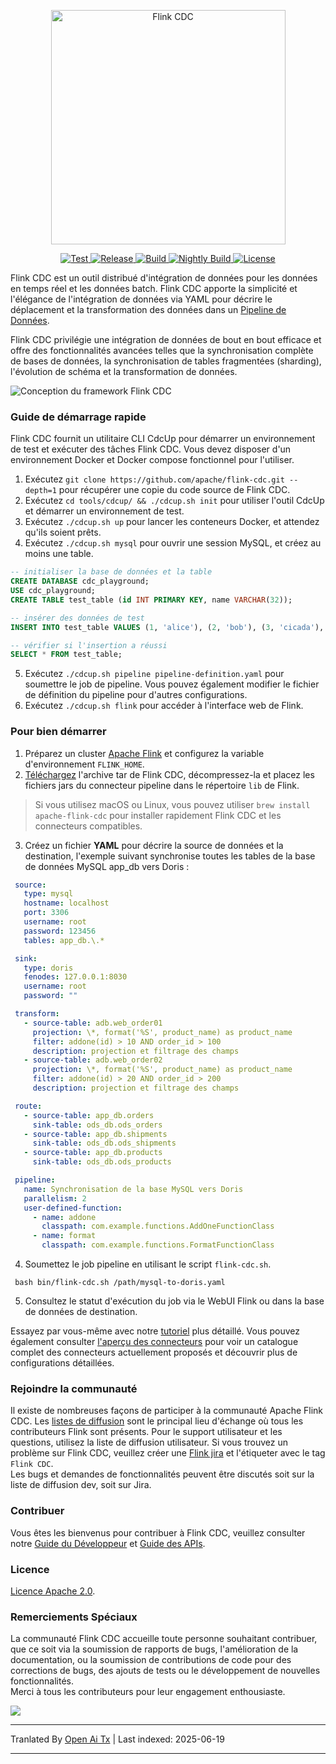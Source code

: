 <p align="center">
  <a href="https://nightlies.apache.org/flink/flink-cdc-docs-stable/"><img src="https://raw.githubusercontent.com/apache/flink-cdc/master/docs/static/fig/flinkcdc-logo.png" alt="Flink CDC" style="width: 375px;"></a>
</p>
<p align="center">
<a href="https://github.com/apache/flink-cdc/" target="_blank">
    <img src="https://img.shields.io/github/stars/apache/flink-cdc?style=social&label=Star&maxAge=2592000" alt="Test">
</a>
<a href="https://github.com/apache/flink-cdc/releases" target="_blank">
    <img src="https://img.shields.io/github/v/release/apache/flink-cdc?color=yellow" alt="Release">
</a>
<a href="https://github.com/apache/flink-cdc/actions/workflows/flink_cdc_ci.yml" target="_blank">
    <img src="https://img.shields.io/github/actions/workflow/status/apache/flink-cdc/flink_cdc_ci.yml?branch=master" alt="Build">
</a>
<a href="https://github.com/apache/flink-cdc/actions/workflows/flink_cdc_ci_nightly.yml" target="_blank">
    <img src="https://img.shields.io/github/actions/workflow/status/apache/flink-cdc/flink_cdc_ci_nightly.yml?branch=master&label=nightly" alt="Nightly Build">
</a>
<a href="https://github.com/apache/flink-cdc/tree/master/LICENSE" target="_blank">
    <img src="https://img.shields.io/static/v1?label=license&message=Apache License 2.0&color=white" alt="License">
</a>
</p>


Flink CDC est un outil distribué d'intégration de données pour les données en temps réel et les données batch. Flink CDC apporte la simplicité 
et l'élégance de l'intégration de données via YAML pour décrire le déplacement et la transformation des données dans un 
[Pipeline de Données](https://raw.githubusercontent.com/apache/flink-cdc/master/docs/content/docs/core-concept/data-pipeline.md).


Flink CDC privilégie une intégration de données de bout en bout efficace et offre des fonctionnalités avancées telles que 
la synchronisation complète de bases de données, la synchronisation de tables fragmentées (sharding), l'évolution de schéma et la transformation de données.

![Conception du framework Flink CDC](https://raw.githubusercontent.com/apache/flink-cdc/master/docs/static/fig/architecture.png)

### Guide de démarrage rapide

Flink CDC fournit un utilitaire CLI CdcUp pour démarrer un environnement de test et exécuter des tâches Flink CDC.
Vous devez disposer d'un environnement Docker et Docker compose fonctionnel pour l'utiliser.

1. Exécutez `git clone https://github.com/apache/flink-cdc.git --depth=1` pour récupérer une copie du code source de Flink CDC.
2. Exécutez `cd tools/cdcup/ && ./cdcup.sh init` pour utiliser l'outil CdcUp et démarrer un environnement de test.
3. Exécutez `./cdcup.sh up` pour lancer les conteneurs Docker, et attendez qu'ils soient prêts.
4. Exécutez `./cdcup.sh mysql` pour ouvrir une session MySQL, et créez au moins une table.

```sql
-- initialiser la base de données et la table
CREATE DATABASE cdc_playground;
USE cdc_playground;
CREATE TABLE test_table (id INT PRIMARY KEY, name VARCHAR(32));

-- insérer des données de test
INSERT INTO test_table VALUES (1, 'alice'), (2, 'bob'), (3, 'cicada'), (4, 'derrida');

-- vérifier si l'insertion a réussi
SELECT * FROM test_table;
```

5. Exécutez `./cdcup.sh pipeline pipeline-definition.yaml` pour soumettre le job de pipeline. Vous pouvez également modifier le fichier de définition du pipeline pour d'autres configurations.
6. Exécutez `./cdcup.sh flink` pour accéder à l'interface web de Flink.

### Pour bien démarrer

1. Préparez un cluster [Apache Flink](https://nightlies.apache.org/flink/flink-docs-master/docs/try-flink/local_installation/#starting-and-stopping-a-local-cluster) et configurez la variable d'environnement `FLINK_HOME`.
2. [Téléchargez](https://github.com/apache/flink-cdc/releases) l'archive tar de Flink CDC, décompressez-la et placez les fichiers jars du connecteur pipeline dans le répertoire `lib` de Flink.

> Si vous utilisez macOS ou Linux, vous pouvez utiliser `brew install apache-flink-cdc` pour installer rapidement Flink CDC et les connecteurs compatibles.

3. Créez un fichier **YAML** pour décrire la source de données et la destination, l'exemple suivant synchronise toutes les tables de la base de données MySQL app_db vers Doris :
  ```yaml
   source:
     type: mysql
     hostname: localhost
     port: 3306
     username: root
     password: 123456
     tables: app_db.\.*

   sink:
     type: doris
     fenodes: 127.0.0.1:8030
     username: root
     password: ""

   transform:
     - source-table: adb.web_order01
       projection: \*, format('%S', product_name) as product_name
       filter: addone(id) > 10 AND order_id > 100
       description: projection et filtrage des champs
     - source-table: adb.web_order02
       projection: \*, format('%S', product_name) as product_name
       filter: addone(id) > 20 AND order_id > 200
       description: projection et filtrage des champs

   route:
     - source-table: app_db.orders
       sink-table: ods_db.ods_orders
     - source-table: app_db.shipments
       sink-table: ods_db.ods_shipments
     - source-table: app_db.products
       sink-table: ods_db.ods_products

   pipeline:
     name: Synchronisation de la base MySQL vers Doris
     parallelism: 2
     user-defined-function:
       - name: addone
         classpath: com.example.functions.AddOneFunctionClass
       - name: format
         classpath: com.example.functions.FormatFunctionClass
  ```
4. Soumettez le job pipeline en utilisant le script `flink-cdc.sh`.
 ```shell
  bash bin/flink-cdc.sh /path/mysql-to-doris.yaml
 ```
5. Consultez le statut d'exécution du job via le WebUI Flink ou dans la base de données de destination.

Essayez par vous-même avec notre [tutoriel](https://raw.githubusercontent.com/apache/flink-cdc/master/docs/content/docs/get-started/quickstart/mysql-to-doris.md) plus détaillé. 
Vous pouvez également consulter [l'aperçu des connecteurs](https://raw.githubusercontent.com/apache/flink-cdc/master/docs/content/docs/connectors/pipeline-connectors/overview.md) pour voir un catalogue complet des connecteurs actuellement proposés et découvrir plus de configurations détaillées.

### Rejoindre la communauté

Il existe de nombreuses façons de participer à la communauté Apache Flink CDC. Les
[listes de diffusion](https://flink.apache.org/what-is-flink/community/#mailing-lists) sont le principal lieu d'échange où tous les contributeurs Flink sont présents. Pour le support utilisateur et les questions, utilisez la liste de diffusion utilisateur. Si vous trouvez un problème sur Flink CDC,
veuillez créer une [Flink jira](https://issues.apache.org/jira/projects/FLINK/summary) et l'étiqueter avec le tag `Flink CDC`.   
Les bugs et demandes de fonctionnalités peuvent être discutés soit sur la liste de diffusion dev, soit sur Jira.



### Contribuer

Vous êtes les bienvenus pour contribuer à Flink CDC, veuillez consulter notre [Guide du Développeur](https://raw.githubusercontent.com/apache/flink-cdc/master/docs/content/docs/developer-guide/contribute-to-flink-cdc.md)
et [Guide des APIs](https://raw.githubusercontent.com/apache/flink-cdc/master/docs/content/docs/developer-guide/understand-flink-cdc-api.md).



### Licence

[Licence Apache 2.0](https://raw.githubusercontent.com/apache/flink-cdc/master/LICENSE).



### Remerciements Spéciaux

La communauté Flink CDC accueille toute personne souhaitant contribuer, que ce soit via la soumission de rapports de bugs,
l'amélioration de la documentation, ou la soumission de contributions de code pour des corrections de bugs, des ajouts de tests ou le développement de nouvelles fonctionnalités.     
Merci à tous les contributeurs pour leur engagement enthousiaste.

<a href="https://github.com/apache/flink-cdc/graphs/contributors">
  <img src="https://contrib.rocks/image?repo=apache/flink-cdc"/>
</a>


---

Tranlated By [Open Ai Tx](https://github.com/OpenAiTx/OpenAiTx) | Last indexed: 2025-06-19

---